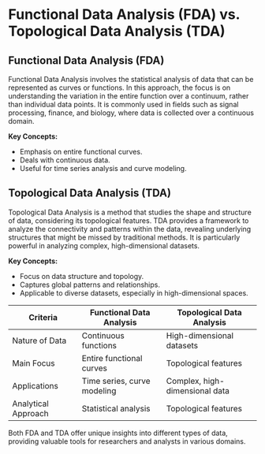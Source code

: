 # Functional Data Analysis (FDA) vs. Topological Data Analysis (TDA)

## Functional Data Analysis (FDA)

Functional Data Analysis involves the statistical analysis of data that can be represented as curves or functions. In this approach, the focus is on understanding the variation in the entire function over a continuum, rather than individual data points. It is commonly used in fields such as signal processing, finance, and biology, where data is collected over a continuous domain.

**Key Concepts:**
- Emphasis on entire functional curves.
- Deals with continuous data.
- Useful for time series analysis and curve modeling.

## Topological Data Analysis (TDA)

Topological Data Analysis is a method that studies the shape and structure of data, considering its topological features. TDA provides a framework to analyze the connectivity and patterns within the data, revealing underlying structures that might be missed by traditional methods. It is particularly powerful in analyzing complex, high-dimensional datasets.

**Key Concepts:**
- Focus on data structure and topology.
- Captures global patterns and relationships.
- Applicable to diverse datasets, especially in high-dimensional spaces.

| Criteria                   | Functional Data Analysis   | Topological Data Analysis   |
|----------------------------|---------------------------|-----------------------------|
| Nature of Data             | Continuous functions      | High-dimensional datasets   |
| Main Focus                 | Entire functional curves  | Topological features        |
| Applications               | Time series, curve modeling| Complex, high-dimensional data|
| Analytical Approach        | Statistical analysis      | Topological features        |

Both FDA and TDA offer unique insights into different types of data, providing valuable tools for researchers and analysts in various domains.
